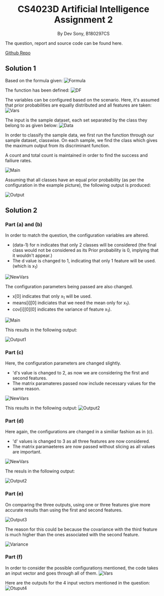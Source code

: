 <h1>
    <center>CS4023D Artificial Intelligence</center>
    <center>Assignment 2</center>
</h1>
<p><center>By Dev Sony, B180297CS</center></p>
The question, report and source code can be found here.

[Github Repo]()

## Solution 1

Based on the formula given:
![Formula](Qn1/Formula.png)

The function has been defined:
![DF](Qn1/DF.png)

The variables can be configured based on the scenario. Here, it's assumed that prior probabilities are equally distributed and all features are taken: 
![Vars](Qn1/Vars.png)

The input is the sample dataset, each set separated by the class they belong to as given below:
![Data](Qn1/data.png)

In order to classify the sample data, we first run the function through our sample dataset, classwise. On each sample, we find the class which gives the maximum output from its discriminant function. 

A count and total count is maintained in order to find the success and failiure rates.

![Main](Qn1/main.png)

Assuming that all classes have an equal prior probability (as per the configuration in the example picture), the following output is produced:

![Output](Qn1/Output.png)

## Solution 2

### Part (a) and (b)
In order to match the question, the configuration variables are altered. 

- (data-1) for n indicates that only 2 classes will be considered (the final class would not be considered as its Prior probability is 0, implying that it wouldn't appear.)
- The d value is changed to 1, indicating that only 1 feature will be used. (which is x<sub>1</sub>)

![NewVars](Qn2/Vars.png)

The configuration parameters being passed are also changed.

- x\[0] indicates that only x<sub>1</sub> will be used.
- means\[i]\[0] indiciates that we need the mean only for x<sub>1</sub>).
- cov\[i]\[0]\[0] indicates the variance of feature x<sub>1</sub>).

![Main](Qn2/Main.png)

This results in the following output:

![Output1](Qn2/ab.png)

### Part (c)

Here, the configuration parameters are changed slightly.

- 'd's value is changed to 2, as now we are considering the first and second features.
- The matrix paramateres passed now include necessary values for the same reason.

![NewVars](Qn2/Varsc.png)

This results in the following output:
![Output2](Qn2/c.png)

### Part (d)

Here again, the configurations are changed in a similiar fashion as in (c).

- 'd' values is changed to 3 as all three features are now considered.
- The matrix paramaeteres are now passed without slicing as all values are important.

![NewVars](Qn2/Varsd.png)

The resuls in the following output:

![Output2](Qn2/d.png)

### Part (e)

On comparing the three outputs, using one or three features give more accurate results than using the first and second features.

![Output3](Qn2/e.png)

The reason for this could be because the covariance with the third feature is much higher than the ones associated with the second feature.

![Variance](Qn2/CoVar.png)

### Part (f)

In order to consider the possible configurations mentioned, the code takes an input vector and goes through all of them.
![Vars](Qn2/Varsf.png)

Here are the outputs for the 4 input vectors mentioned in the question:
![Otuput4](Qn2/f.png)
